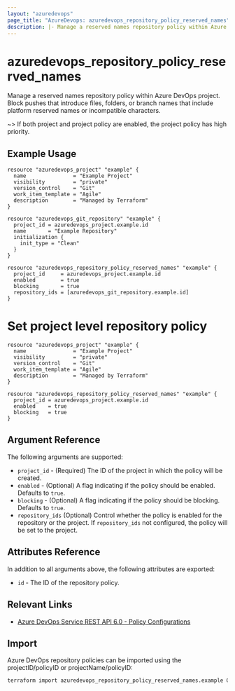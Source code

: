 ```yaml
---
layout: "azuredevops"
page_title: "AzureDevops: azuredevops_repository_policy_reserved_names"
description: |- Manage a reserved names repository policy within Azure DevOps project.
---
```


# azuredevops_repository_policy_reserved_names

Manage a reserved names repository policy within Azure DevOps project. Block pushes that introduce files, folders, or branch names that include platform reserved names or incompatible characters.

~> If both project and project policy are enabled, the project policy has high priority.

## Example Usage

```hcl
resource "azuredevops_project" "example" {
  name               = "Example Project"
  visibility         = "private"
  version_control    = "Git"
  work_item_template = "Agile"
  description        = "Managed by Terraform"
}

resource "azuredevops_git_repository" "example" {
  project_id = azuredevops_project.example.id
  name       = "Example Repository"
  initialization {
    init_type = "Clean"
  }
}

resource "azuredevops_repository_policy_reserved_names" "example" {
  project_id     = azuredevops_project.example.id
  enabled        = true
  blocking       = true
  repository_ids = [azuredevops_git_repository.example.id]
}
```

# Set project level repository policy
```hcl
resource "azuredevops_project" "example" {
  name               = "Example Project"
  visibility         = "private"
  version_control    = "Git"
  work_item_template = "Agile"
  description        = "Managed by Terraform"
}

resource "azuredevops_repository_policy_reserved_names" "example" {
  project_id = azuredevops_project.example.id
  enabled    = true
  blocking   = true
}
```

## Argument Reference

The following arguments are supported:

- `project_id` - (Required) The ID of the project in which the policy will be created.
- `enabled` - (Optional) A flag indicating if the policy should be enabled. Defaults to `true`. 
- `blocking` - (Optional) A flag indicating if the policy should be blocking. Defaults to `true`.
- `repository_ids` (Optional) Control whether the policy is enabled for the repository or the project. If `repository_ids` not configured, the policy will be set to the project.

## Attributes Reference

In addition to all arguments above, the following attributes are exported:

- `id` - The ID of the repository policy.

## Relevant Links

- [Azure DevOps Service REST API 6.0 - Policy Configurations](https://docs.microsoft.com/en-us/rest/api/azure/devops/policy/configurations?view=azure-devops-rest-6.0)

## Import

Azure DevOps repository policies can be imported using the projectID/policyID or projectName/policyID:

```sh
terraform import azuredevops_repository_policy_reserved_names.example 00000000-0000-0000-0000-000000000000/0
```
